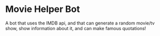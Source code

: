# Movie Helper Bot

A bot that uses the IMDB api, and that can generate a random movie/tv show, show information about it, and can make famous quotations!
